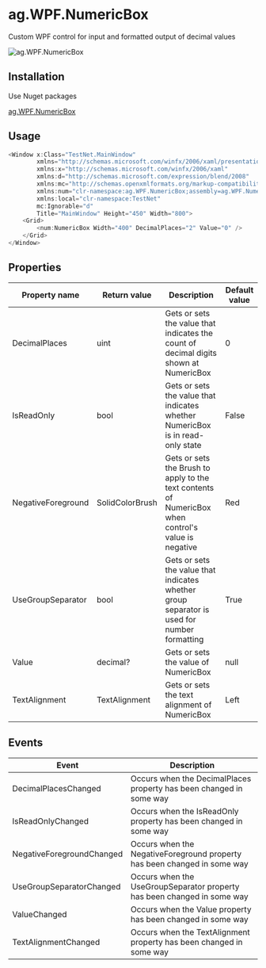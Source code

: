# ag.WPF.NumericBox

Custom WPF control for input and formatted output of decimal values

![ag.WPF.NumericBox](https://public.am.files.1drv.com/y4mJ6cCumuPSuNAW9gT9b_o0LRYR1pEf25LE7-AwC51ypeDcrEMKGrqMSqOcbATqZ8F2Ds8c-lG726BTXoUnPPebcylkDlMVOUNsQbrqEdYYC6Mw7AOhLzWJbtz_jE1Izcat1h229qURso5X8nAf1wQLws2WqTwHWnF7D4llAFhp0Ohdcfio8U0FFzc47vGL0HulYRHB7Y49O-B4gVnNT5YAw/numericbox.png?psid=1&cropMode=center "ag.WPF.NumericBox")

## Installation

Use Nuget packages

[ag.WPF.NumericBox](https://www.nuget.org/packages/ag.WPF.NumericBox/)

## Usage

```csharp
<Window x:Class="TestNet.MainWindow"
        xmlns="http://schemas.microsoft.com/winfx/2006/xaml/presentation"
        xmlns:x="http://schemas.microsoft.com/winfx/2006/xaml"
        xmlns:d="http://schemas.microsoft.com/expression/blend/2008"
        xmlns:mc="http://schemas.openxmlformats.org/markup-compatibility/2006"
        xmlns:num="clr-namespace:ag.WPF.NumericBox;assembly=ag.WPF.NumericBox"
        xmlns:local="clr-namespace:TestNet"
        mc:Ignorable="d"
        Title="MainWindow" Height="450" Width="800">
    <Grid>
        <num:NumericBox Width="400" DecimalPlaces="2" Value="0" />
    </Grid>
</Window>
```

## Properties

Property name | Return value | Description | Default value
--- | --- | --- | ---
DecimalPlaces | uint | Gets or sets the value that indicates the count of decimal digits shown at NumericBox | 0
IsReadOnly | bool | Gets or sets the value that indicates whether NumericBox is in read-only state | False
NegativeForeground | SolidColorBrush | Gets or sets the Brush to apply to the text contents of NumericBox when control's value is negative | Red
UseGroupSeparator | bool | Gets or sets the value that indicates whether group separator is used for number formatting | True
Value | decimal? | Gets or sets the value of NumericBox | null
TextAlignment | TextAlignment | Gets or sets the text alignment of NumericBox | Left

## Events

Event | Description
--- | ---
DecimalPlacesChanged |  Occurs when the DecimalPlaces property has been changed in some way
IsReadOnlyChanged | Occurs when the IsReadOnly property has been changed in some way
NegativeForegroundChanged | Occurs when the NegativeForeground property has been changed in some way
UseGroupSeparatorChanged | Occurs when the UseGroupSeparator property has been changed in some way
ValueChanged | Occurs when the Value property has been changed in some way
TextAlignmentChanged | Occurs when the TextAlignment property has been changed in some way
